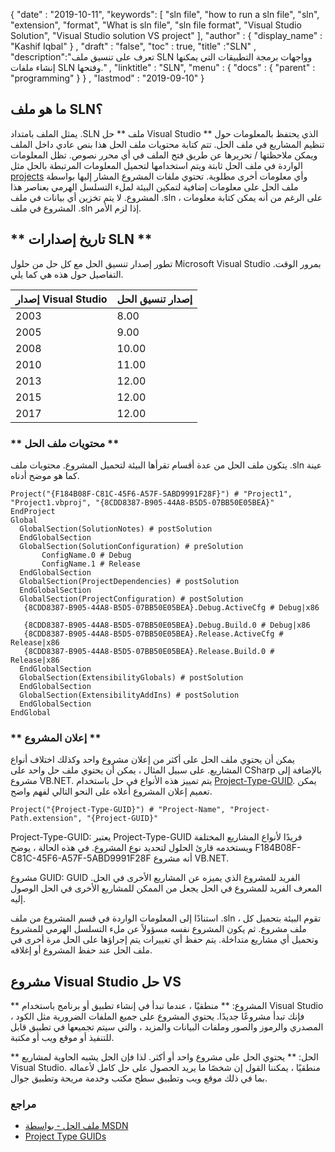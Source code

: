 {
  "date" : "2019-10-11",
   "keywords": [ "sln file", "how to run a sln file", "sln", "extension", "format", "What is sln file", "sln file format", "Visual Studio Solution", "Visual Studio solution VS project" ],
  "author" : {
    "display_name" : "Kashif Iqbal"
} ,
  "draft" : "false",
  "toc" : true,
  "title" :"SLN" ,
  "description":"تعرف على تنسيق ملف SLN وواجهات برمجة التطبيقات التي يمكنها إنشاء ملفات SLN وفتحها." ,
  "linktitle" : "SLN",
  "menu" : {
    "docs" : {
      "parent" : "programming"
}
} ,
  "lastmod" : "2019-09-10"
}

## ما هو ملف SLN؟
يمثل الملف بامتداد .SLN ملف ** حل Visual Studio ** الذي يحتفظ بالمعلومات حول تنظيم المشاريع في ملف الحل. تتم كتابة محتويات ملف الحل هذا بنص عادي داخل الملف ويمكن ملاحظتها / تحريرها عن طريق فتح الملف في أي محرر نصوص. تظل المعلومات الواردة في ملف الحل ثابتة ويتم استخدامها لتحميل المعلومات المرتبطة بالحل مثل [projects](/ar/programming/csproj/) وأي معلومات أخرى مطلوبة. تحتوي ملفات المشروع المشار إليها بواسطة ملف الحل على معلومات إضافية لتمكين البيئة لملء التسلسل الهرمي بعناصر هذا المشروع. لا يتم تخزين أي بيانات في ملف .sln ، على الرغم من أنه يمكن كتابة معلومات المشروع في ملف .sln إذا لزم الأمر.

## ** تاريخ إصدارات SLN ** ##

تطور إصدار تنسيق الحل مع كل حل من حلول Microsoft Visual Studio بمرور الوقت. التفاصيل حول هذه هي كما يلي.


| إصدار Visual Studio | إصدار تنسيق الحل
---|---|
| 2003 | 8.00
| 2005 | 9.00
| 2008 | 10.00
| 2010 | 11.00
| 2013 | 12.00
| 2015 | 12.00
| 2017 | 12.00

### ** محتويات ملف الحل ** ###

يتكون ملف الحل من عدة أقسام تقرأها البيئة لتحميل المشروع. محتويات ملف .sln عينة كما هو موضح أدناه.

```
Project("{F184B08F-C81C-45F6-A57F-5ABD9991F28F}") # "Project1", "Project1.vbproj", "{8CDD8387-B905-44A8-B5D5-07BB50E05BEA}"  
EndProject  
Global  
  GlobalSection(SolutionNotes) # postSolution  
  EndGlobalSection  
  GlobalSection(SolutionConfiguration) # preSolution  
       ConfigName.0 # Debug  
       ConfigName.1 # Release  
  EndGlobalSection  
  GlobalSection(ProjectDependencies) # postSolution  
  EndGlobalSection  
  GlobalSection(ProjectConfiguration) # postSolution  
   {8CDD8387-B905-44A8-B5D5-07BB50E05BEA}.Debug.ActiveCfg # Debug|x86  
   {8CDD8387-B905-44A8-B5D5-07BB50E05BEA}.Debug.Build.0 # Debug|x86  
   {8CDD8387-B905-44A8-B5D5-07BB50E05BEA}.Release.ActiveCfg # Release|x86  
   {8CDD8387-B905-44A8-B5D5-07BB50E05BEA}.Release.Build.0 # Release|x86  
  EndGlobalSection  
  GlobalSection(ExtensibilityGlobals) # postSolution  
  EndGlobalSection  
  GlobalSection(ExtensibilityAddIns) # postSolution  
  EndGlobalSection  
EndGlobal
```

### ** إعلان المشروع ** ###

يمكن أن يحتوي ملف الحل على أكثر من إعلان مشروع واحد وكذلك اختلاف أنواع المشاريع. على سبيل المثال ، يمكن أن يحتوي ملف حل واحد على CSharp بالإضافة إلى مشروع VB.NET. يتم تمييز هذه الأنواع في حل باستخدام [Project-Type-GUID](https://www.codeproject.com/Reference/720512/List-of-Visual-Studio-Project-Type-GUIDs). يمكن تعميم إعلان المشروع أعلاه على النحو التالي لفهم واضح.

```
Project("{Project-Type-GUID}") # "Project-Name", "Project-Path.extension", "{Project-GUID}"
```

Project-Type-GUID: يعتبر Project-Type-GUID فريدًا لأنواع المشاريع المختلفة ويستخدمه قارئ الحلول لتحديد نوع المشروع. في هذه الحالة ، يوضح F184B08F-C81C-45F6-A57F-5ABD9991F28F أنه مشروع VB.NET.

مشروع GUID: GUID الفريد للمشروع الذي يميزه عن المشاريع الأخرى في الحل. المعرف الفريد للمشروع في الحل يجعل من الممكن للمشاريع الأخرى في الحل الوصول إليه.

استنادًا إلى المعلومات الواردة في قسم المشروع من ملف .sln ، تقوم البيئة بتحميل كل ملف مشروع. ثم يكون المشروع نفسه مسؤولاً عن ملء التسلسل الهرمي للمشروع وتحميل أي مشاريع متداخلة. يتم حفظ أي تغييرات يتم إجراؤها على الحل مرة أخرى في ملف الحل عند حفظ المشروع أو إغلاقه.

## مشروع Visual Studio حل VS

** المشروع: ** منطقيًا ، عندما تبدأ في إنشاء تطبيق أو برنامج باستخدام Visual Studio ، فإنك تبدأ مشروعًا جديدًا. يحتوي المشروع على جميع الملفات الضرورية مثل الكود المصدري والرموز والصور وملفات البيانات والمزيد ، والتي سيتم تجميعها في تطبيق قابل للتنفيذ أو موقع ويب أو مكتبة.

** الحل: ** يحتوي الحل على مشروع واحد أو أكثر. لذا فإن الحل يشبه الحاوية لمشاريع Visual Studio. منطقيًا ، يمكننا القول إن شخصًا ما يريد الحصول على حل كامل لأعماله بما في ذلك موقع ويب وتطبيق سطح مكتب وخدمة مريحة وتطبيق جوال.

### **مراجع** ###

* [ملف الحل - بواسطة MSDN](https://learn.microsoft.com/en-us/visualstudio/extensibility/internals/solution-dot-sln-file؟view#vs-2017)
* [Project Type GUIDs](https://www.codeproject.com/Reference/720512/List-of-Visual-Studio-Project-Type-GUIDs)


